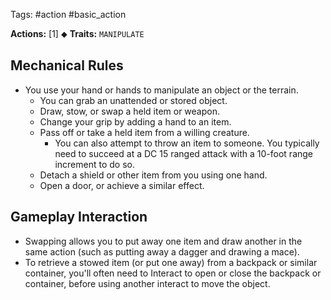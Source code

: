 Tags: #action #basic_action 

**Actions:** [1] ⬥
**Traits:** `MANIPULATE` 

## Mechanical Rules

- You use your hand or hands to manipulate an object or the terrain.
	- You can grab an unattended or stored object.
	- Draw, stow, or swap a held item or weapon.
	- Change your grip by adding a hand to an item.
	- Pass off or take a held item from a willing creature.
		- You can also attempt to throw an item to someone. You typically need to succeed at a DC 15 ranged attack with a 10-foot range increment to do so.
	- Detach a shield or other item from you using one hand.
	- Open a door, or achieve a similar effect.

## Gameplay Interaction

- Swapping allows you to put away one item and draw another in the same action (such as putting away a dagger and drawing a mace).
- To retrieve a stowed item (or put one away) from a backpack or similar container, you'll often need to Interact to open or close the backpack or container, before using another interact to move the object.